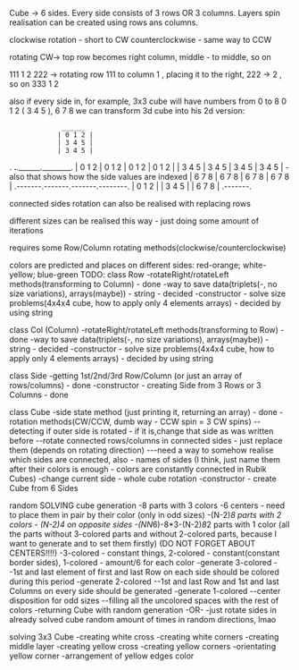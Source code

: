 Cube -> 6 sides. Every side consists of 3 rows OR 3 columns.
Layers spin realisation can be created using rows ans columns.

clockwise rotation - short to CW
counterclockwise - same way to CCW

rotating CW-> top row becomes right column, middle - to middle, so on

111                               1                                   2
222 -> rotating row 111 to column 1 , placing it to the right, 222 -> 2 , so on
333                               1                                   2

also if every side in, for example, 3x3 cube will have numbers from 0 to 8    0 1 2
                                                                            ( 3 4 5 ),
                                                                              6 7 8
we can transform 3d cube into his 2d version:

                 ______
                | 0 1 2 |
                | 3 4 5 |     
                | 3 4 5 |
. ______._______._______.________.
| 0 1 2 | 0 1 2 | 0 1 2 | 0 1 2 |
| 3 4 5 | 3 4 5 | 3 4 5 | 3 4 5 |  - also that shows how the side values are indexed
| 6 7 8 | 6 7 8 | 6 7 8 | 6 7 8 |
.-------.-------.-------.--------.
                | 0 1 2 |
                | 3 4 5 |
                | 6 7 8 |
                .-------.

connected sides rotation can also be realised with replacing rows

different sizes can be realised this way - just doing some amount of iterations

requires some Row/Column rotating methods(clockwise/counterclockwise)

colors are predicted and places on different sides: red-orange; white-yellow; blue-green
TODO:
class Row
-rotateRight/rotateLeft methods(transforming to Column) - done
-way to save data(triplets(-, no size variations), arrays(maybe)) - string - decided
-constructor - solve size problems(4x4x4 cube, how to apply only 4 elements arrays) - decided by using string

class Col (Column)
-rotateRight/rotateLeft methods(transforming to Row) - done
-way to save data(triplets(-, no size variations), arrays(maybe)) - string - decided
-constructor - solve size problems(4x4x4 cube, how to apply only 4 elements arrays) - decided by using string

class Side
-getting 1st/2nd/3rd Row/Column (or just an array of rows/columns) - done
-constructor - creating Side from 3 Rows or 3 Columns - done

class Cube
-side state method (just printing it, returning an array) - done
-rotation methods(CW/CCW, dumb way - CCW spin = 3 CW spins)
--detecting if outer side is rotated - if it is,change that side
    as was written before
--rotate connected rows/columns in connected sides - just replace them
    (depends on rotating direction)
---need a way to somehow realise which sides are connected, also - names of sides
    (I think, just name them after their colors is enough - colors are constantly connected in Rubik Cubes)
-change current side - whole cube rotation
-constructor - create Cube from 6 Sides

random SOLVING cube generation
-8 parts with 3 colors
-6 centers - need to place them in pair by their color (only in odd sizes)
-(N-2)*8 parts with 2 colors - (N-2)*4 on opposite sides
-(N*N*6)-8*3-(N-2)*8*2 parts with 1 color (all the parts without 3-colored parts and without 2-colored parts,
    because I want to generate and to set them firstly) (DO NOT FORGET ABOUT CENTERS!!!!)
-3-colored - constant things, 2-colored - constant(constant border sides), 1-colored - amount/6 for each color
-generate 3-colored
--1st and last element of first and last Row on each side should be colored during this period
-generate 2-colored
--1st and last Row and 1st and last Columns on every side should be generated
-generate 1-colored
--center disposition for odd sizes
--filling all the uncolored spaces with the rest of colors
-returning Cube with random generation
 -OR-
-just rotate sides in already solved cube random amount of times in random directions, lmao

solving 3x3 Cube
-creating white cross
-creating white corners
-creating middle layer
-creating yellow cross
-creating yellow corners
-orientating yellow corner
-arrangement of yellow edges color

 
